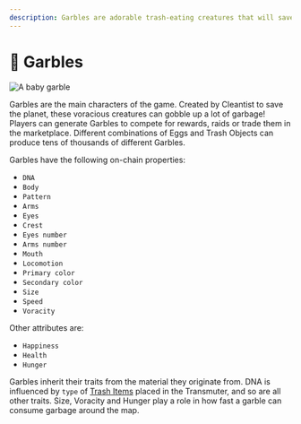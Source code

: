 ```yaml
---
description: Garbles are adorable trash-eating creatures that will save the planet!
---
```


# 🐹 Garbles

![A baby garble](<../.gitbook/assets/Garbles-OrganicCharacter-v2isoBaby copy (1).jpg>)

Garbles are the main characters of the game. Created by Cleantist to save the planet, these voracious creatures can gobble up a lot of garbage! Players can generate Garbles to compete for rewards, raids or trade them in the marketplace. Different combinations of Eggs and Trash Objects can produce tens of thousands of different Garbles.

Garbles have the following on-chain properties:

* `DNA` &#x20;
* `Body`
* `Pattern`
* `Arms`
* `Eyes`
* `Crest`
* `Eyes number`
* `Arms number`
* `Mouth`
* `Locomotion`
* `Primary color`
* `Secondary color`
* `Size`
* `Speed`
* `Voracity`

Other attributes are:

* `Happiness`
* `Health`
* `Hunger`

Garbles inherit their traits from the material they originate from. DNA is influenced by `type` of  [Trash Items](resources/nft/trash-items.md) placed in the Transmuter, and so are all other traits. Size, Voracity and Hunger play a role in how fast a garble can consume garbage around the map.


